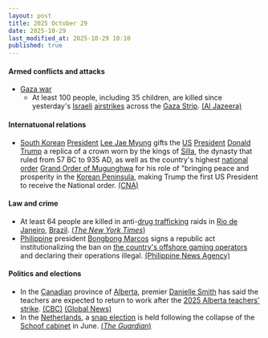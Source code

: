 ```yaml
---
layout: post
title: 2025 October 29
date: 2025-10-29
last_modified_at: 2025-10-29 10:10
published: true
---
```



#### Armed conflicts and attacks

* [Gaza war](https://en.wikipedia.org/wiki/Gaza_war "Gaza war")
  * At least 100 people, including 35 children, are killed since yesterday's [Israeli](https://en.wikipedia.org/wiki/Israel "Israel") [airstrikes](https://en.wikipedia.org/wiki/Airstrike "Airstrike") across the [Gaza Strip](https://en.wikipedia.org/wiki/Gaza_Strip "Gaza Strip"). [(Al Jazeera)](https://www.aljazeera.com/news/liveblog/2025/10/29/live-israel-kills-63-in-gaza-trump-insists-nothing-will-jeopardise-truce?update=4068284)

#### Internatuonal relations

* [South Korean](https://en.wikipedia.org/wiki/South_Korea "South Korea") [President](https://en.wikipedia.org/wiki/President_of_South_Korea "President of South Korea") [Lee Jae Myung](https://en.wikipedia.org/wiki/Lee_Jae_Myung "Lee Jae Myung") gifts the [US](https://en.wikipedia.org/wiki/United_States "United States") [President](https://en.wikipedia.org/wiki/President_of_the_United_States "President of the United States") [Donald Trump](https://en.wikipedia.org/wiki/Donald_Trump "Donald Trump") a replica of a crown worn by the kings of [Silla](https://en.wikipedia.org/wiki/Silla "Silla"), the dynasty that ruled from 57 BC to 935 AD, as well as the country's highest [national order](https://en.wikipedia.org/wiki/National_order "National order") [Grand Order of Mugunghwa](https://en.wikipedia.org/wiki/Grand_Order_of_Mugunghwa "Grand Order of Mugunghwa") for his role of "bringing peace and prosperity in the [Korean Peninsula](https://en.wikipedia.org/wiki/Korean_Peninsula "Korean Peninsula"), making Trump the first US President to receive the National order. [(CNA)](https://www.channelnewsasia.com/world/trump-crown-gift-south-korea-king-5432101)

#### Law and crime

* At least 64 people are killed in anti-[drug trafficking](https://en.wikipedia.org/wiki/Drug_trafficking "Drug trafficking") raids in [Rio de Janeiro](https://en.wikipedia.org/wiki/Rio_de_Janeiro "Rio de Janeiro"), [Brazil](https://en.wikipedia.org/wiki/Brazil "Brazil"). [(*The New York Times*)](https://www.nytimes.com/2025/10/28/world/brazil-rio-de-janeiro-police-drug-raids-deaths.html)
* [Philippine](https://en.wikipedia.org/wiki/Philippines "Philippines") president [Bongbong Marcos](https://en.wikipedia.org/wiki/Bongbong_Marcos "Bongbong Marcos") signs a republic act institutionalizing the ban on [the country's offshore gaming operators](https://en.wikipedia.org/wiki/Philippine_offshore_gaming_operator "Philippine offshore gaming operator") and declaring their operations illegal. [(Philippine News Agency)](https://www.pna.gov.ph/articles/1262062)

#### Politics and elections

* In the [Canadian](https://en.wikipedia.org/wiki/Canada "Canada") province of [Alberta](https://en.wikipedia.org/wiki/Alberta "Alberta"), premier [Danielle Smith](https://en.wikipedia.org/wiki/Danielle_Smith "Danielle Smith") has said the teachers are expected to return to work after the [2025 Alberta teachers' strike](https://en.wikipedia.org/wiki/2025_Alberta_teachers%27_strike "2025 Alberta teachers' strike"). [(CBC)](https://www.cbc.ca/news/canada/edmonton/alberta-teachers-back-to-work-bill-9.6955558) [(Global News)](https://globalnews.ca/news/11497842/alberta-passes-bill-end-teacher-strike/)
* In the [Netherlands](https://en.wikipedia.org/wiki/Netherlands "Netherlands"), a [snap election](https://en.wikipedia.org/wiki/2025_Dutch_general_election "2025 Dutch general election") is held following the collapse of the [Schoof cabinet](https://en.wikipedia.org/wiki/Schoof_cabinet "Schoof cabinet") in June. [(*The Guardian*)](https://www.theguardian.com/world/2025/oct/28/netherlands-polls-geert-wilders-faces-political-isolation)

